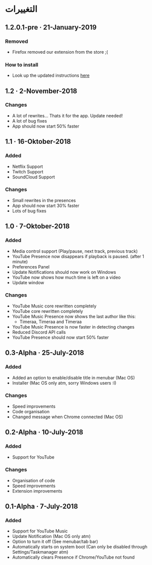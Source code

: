# التغييرات

## 1.2.0.1-pre · 21-January-2019

### Removed

* Firefox removed our extension from the store ;\(

### How to install

*  Look up the updated instructions [here](altthbyt/extension.md)

## 1.2 · 2-November-2018

### Changes

* A lot of rewrites... Thats it for the app. Update needed!
* A lot of bug fixes
* App should now start 50% faster

## 1.1 · 16-Oktober-2018

### Added

* Netflix Support
* Twitch Support
* SoundCloud Support

### Changes

* Small rewrites in the presences
* App should now start 30% faster
* Lots of bug fixes

## 1.0 · 7-Oktober-2018

### Added

* Media control support \(Play/pause, next track, previous track\)
* YouTube Presence now disappears if playback is paused. \(after 1 minute\)
* Preferences Panel
* Update Notifications should now work on Windows
* YouTube now shows how much time is left on a video
* Update window

### Changes

* YouTube Music core rewritten completely
* YouTube core rewritten completely
* YouTube Music Presence now shows the last author like this:
  * Timeraa, Timeraa and Timeraa
* YouTube Music Presence is now faster in detecting changes
* Reduced Discord API calls
* YouTube Presence should now start 50% faster

## 0.3-Alpha · 25-July-2018

### Added

* Added an option to enable/disable title in menubar \(Mac OS\)
* Installer \(Mac OS only atm, sorry Windows users :I\)

### Changes

* Speed improvements
* Code organisation
* Changed message when Chrome connected \(Mac OS\)

## 0.2-Alpha · 10-July-2018

### Added

* Support for YouTube

### Changes

* Organisation of code
* Speed improvements
* Extension improvements

## 0.1-Alpha · 7-July-2018

### Added

* Support for YouTube Music
* Update Notification \(Mac OS only atm\)
* Option to turn it off \(See menubar/tab bar\)
* Automatically starts on system boot \(Can only be disabled through Settings/Taskmanager atm\)
* Automatically clears Presence if Chrome/YouTube not found



